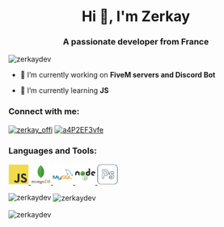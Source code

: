 <h1 align="center">Hi 👋, I'm Zerkay</h1>
<h3 align="center">A passionate developer from France</h3>

<p align="left"> <img src="https://komarev.com/ghpvc/?username=zerkaydev&label=Profile%20views&color=0e75b6&style=flat" alt="zerkaydev" /> </p>

- 🔭 I’m currently working on **FiveM servers and Discord Bot**

- 🌱 I’m currently learning **JS**

<h3 align="left">Connect with me:</h3>
<p align="left">
<a href="https://twitter.com/zerkay_offi" target="blank"><img align="center" src="https://raw.githubusercontent.com/rahuldkjain/github-profile-readme-generator/master/src/images/icons/Social/twitter.svg" alt="zerkay_offi" height="30" width="40" /></a>
<a href="https://discord.gg/a4P2EF3vfe" target="blank"><img align="center" src="https://raw.githubusercontent.com/rahuldkjain/github-profile-readme-generator/master/src/images/icons/Social/discord.svg" alt="a4P2EF3vfe" height="30" width="40" /></a>
</p>

<h3 align="left">Languages and Tools:</h3>
<p align="left"> <a href="https://developer.mozilla.org/en-US/docs/Web/JavaScript" target="_blank" rel="noreferrer"> <img src="https://raw.githubusercontent.com/devicons/devicon/master/icons/javascript/javascript-original.svg" alt="javascript" width="40" height="40"/> </a> <a href="https://www.mongodb.com/" target="_blank" rel="noreferrer"> <img src="https://raw.githubusercontent.com/devicons/devicon/master/icons/mongodb/mongodb-original-wordmark.svg" alt="mongodb" width="40" height="40"/> </a> <a href="https://www.mysql.com/" target="_blank" rel="noreferrer"> <img src="https://raw.githubusercontent.com/devicons/devicon/master/icons/mysql/mysql-original-wordmark.svg" alt="mysql" width="40" height="40"/> </a> <a href="https://nodejs.org" target="_blank" rel="noreferrer"> <img src="https://raw.githubusercontent.com/devicons/devicon/master/icons/nodejs/nodejs-original-wordmark.svg" alt="nodejs" width="40" height="40"/> </a> <a href="https://www.photoshop.com/en" target="_blank" rel="noreferrer"> <img src="https://raw.githubusercontent.com/devicons/devicon/master/icons/photoshop/photoshop-line.svg" alt="photoshop" width="40" height="40"/> </a> </p>

<p><img align="left" src="https://github-readme-stats.vercel.app/api/top-langs?username=zerkaydev&show_icons=true&theme=dark&locale=en&layout=compact" alt="zerkaydev" /></p>

<p>&nbsp;<img align="center" src="https://github-readme-stats.vercel.app/api?username=zerkaydev&show_icons=true&theme=dark&locale=en" alt="zerkaydev" /></p>

<p><img align="center" src="https://github-readme-streak-stats.herokuapp.com/?user=zerkaydev&theme=dark" alt="zerkaydev" /></p>
